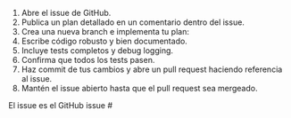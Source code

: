 1. Abre el issue de GitHub.
2. Publica un plan detallado en un comentario dentro del issue.
3. Crea una nueva branch e implementa tu plan:
4. Escribe código robusto y bien documentado.
5. Incluye tests completos y debug logging.
6. Confirma que todos los tests pasen.
7. Haz commit de tus cambios y abre un pull request haciendo referencia al issue.
8. Mantén el issue abierto hasta que el pull request sea mergeado.

El issue es el GitHub issue #
